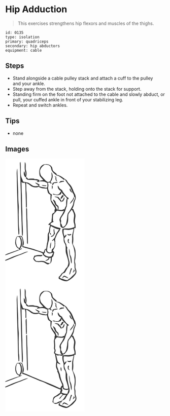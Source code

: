 # Hip Adduction
> This exercises strengthens hip flexors and muscles of the thighs.

``` 
id: 0135 
type: isolation 
primary: quadriceps 
secondary: hip abductors 
equipment: cable 
``` 

## Steps

 - Stand alongside a cable pulley stack and attach a cuff to the pulley and your ankle.
 - Step away from the stack, holding onto the stack for support.
 - Standing firm on the foot not attached to the cable and slowly abduct, or pull, your cuffed ankle in front of your stabilizing leg.
 - Repeat and switch ankles.

## Tips

 - none

## Images

<svg width="188pt" height="400" viewBox="0 0 188 300" xmlns="http://www.w3.org/2000/svg">
  <g fill="#FFF">
    <path d="M0 0h188v300H0v-57.61c12.54-4.38 24.38-10.52 37.07-14.49 5.52-2.35 10.96-4.93 16.69-6.78-3.86-1.18-7.57 1.33-11.13 2.5-8.2 3.92-17.16 5.82-25.44 9.54-5.68 2.6-11.5 4.87-17.19 7.44v-11.24c4.51-1.5 9-3.06 13.4-4.85 8.62-3.47 17.52-6.29 25.87-10.4-.29-.32-.88-.96-1.17-1.28l-1.97 1.73c-.49-.48-.98-.95-1.46-1.42 7.04-5.05 4.29-14.49 3.84-21.73-1.49-2.3-2.75-4.73-4.03-7.15 1.5.88 3.89.97 4.43 2.93 3.11 7.23 1.76 15.13 1.25 22.69 10.6 3.05 21.38 5.49 31.84 9.01 5.37 1.67 10.88 3.03 15.95 5.53.21 4.96 5.18 7.42 8.64 10.06.02-.6.04-1.82.05-2.43.21.55.62 1.64.83 2.19 1.65.36 3.3.72 4.96 1.1-.86 4.01-5.36 4.84-8.09 7.25 4.42-.2 9.66-2.08 10.01-7.21l3.06.15c.26 4.76-.17 9.51-1.6 14.07 3.27-3.38 4.33-8.03 4.03-12.6-.41-2.48 1.99-3.76 3.43-5.3.77-3.11 1.73-6.16 2.43-9.28-1.11-1.36-2.19-2.73-3.22-4.13 1.62-3.17 3.65-6.15 4.91-9.49.56-2.73.41-5.55.78-8.3l-.57-1.78c.15-.44.44-1.31.59-1.74-1.48-3.82-.14-7.64 1.66-11.07 1.57-5.44 4.88-10.07 8.36-14.44.71-2.09 1.59-4.12 2.63-6.07-6.5-1.44-12.88-3.35-18.86-6.31-2.13-.47-3.97-1.61-5.58-3.05.36-.72 1.07-2.15 1.43-2.87 2.1-.99 4.21-1.97 6.31-2.97-.37-.49-1.11-1.48-1.48-1.97-.24-4.75-.42-9.57.49-14.26.36-1.67 1.93-2.66 2.99-3.88 2.14-1.96 3.67-4.51 5.89-6.39 5.67-.05 11.42 2.32 16.94.05-1.32 2.42-2.54 4.89-3.74 7.37-2.09 4.44-5.82 8.07-6.91 12.99-.88 3.13 1.5 5.94 1.51 9.05.32 3.49-.65 8.03 2.87 10.24 2.2 2.26 5.81.98 7.81-.88 2.99-3.34 6.33-6.8 7.14-11.4 1.97-6.37.07-13.2 1.73-19.58 2.13-3.75 5.39-6.75 7.76-10.36 2.61 4.2 5.36 8.66 5.54 13.76.04 6.17-2.66 12.55-.24 18.57 1.16 2.85 1.18 5.94 1.14 8.97-4.5 2.31-9.57 3.57-14.62 3.61-4.58-.2-9.31-.54-13.74.89-1.16 5.14-.2 10.45 1.49 15.36 1.82 4.73.7 9.91 1.79 14.78.47 2.95 2.86 5.09 3.76 7.87 1.23 6.57-.42 13.36 1.32 19.88 1.92 6.7 4.46 13.27 5.52 20.19.68 4.23-1.08 8.31-2.56 12.18-3.61 2.71-5.39 6.96-7.81 10.62-1.59 2.72-5.1 3.5-6.59 6.31-1.55 2.54-3.5 4.83-5.89 6.63 0 1.33.02 2.67.04 4.02 6.08 2.9 12.56 6.64 19.52 6.01 5.32-2.22 10.15-5.75 14.46-9.55 3.06-4.03 8.28-7.59 7.71-13.26.27-3.22-1.45-6.03-2.25-9.02-.42-3.49.46-7.05-.37-10.5-.37-2.11-1.16-4.24-.73-6.39 1.89-8.2 1.94-16.78.85-25.1-1.23-4.95-3.54-9.58-5.9-14.07 1.29-6.24 1.35-12.68.82-19.01-.07-6.55 2.38-12.79 2.71-19.31.75.16 2.24.46 2.98.61.21-3.94.15-7.95-.96-11.77-2.26-7.16 2.06-14.51.18-21.73-1.15-3.98-3.53-7.48-4.52-11.52-.71-.12-2.14-.37-2.85-.49 3.21-4.66 4.38-10.25 5.3-15.73.53-3.54 2.94-6.48 3.38-10.03-.27-3.47-.58-7.15-2.45-10.18-3.51-5.81-4.74-12.72-8.63-18.33-1.86-2.78-4.4-4.99-6.63-7.45-2.06-2.27-2.76-5.63-5.46-7.33-6.85-4.82-13.49-10.86-22.15-11.93 0-.51-.02-1.52-.02-2.02-2.32-2.35-5.07-4.2-7.49-6.43-2.63-2.21-2.16-5.94-3.18-8.92-2.99-5.61-9.53-8.38-15.72-7.51-5.06-.56-9.27 3-11.96 6.9-3.38 6.13-2.89 13.52-1.8 20.2 2.24 3.89 5.86 6.79 8.54 10.37-2.95.37-5.88.91-8.75 1.69.79.52 1.59 1.04 2.39 1.55 3.18-.34 6.36.01 9.5.53 2.01 1.05 4.06 2.01 6.17 2.84.88 3.58.91 7.27-.06 10.84-.96.34-1.92.68-2.87 1.02-5.79-1.97-12.51-1.25-17.58-5.03.75-.37 2.23-1.11 2.98-1.48-2.66-3.35-6.93-4.59-10.75-6.14 1.48 3.85 7.47 4.04 7.63 8.38-3.48.2-7 .75-10.47.15-5.32-1.41-9.07-5.86-13.98-8.09-4.2-.96-8.48-1.65-12.56-3.07l-.2-2.44c-1.93-4.57-4.2-9.14-4.44-14.19-.73-9.86.63-19.85-1.03-29.65-2 2.52-.91 5.84-.97 8.75.55 20.32 1.07 40.65 1.9 60.95.09 21.7.98 43.38 1.59 65.06.82 12.73.44 25.51 1.26 38.24.38.66 1.13 1.98 1.5 2.65 1.29-10.6.05-21.26-.28-31.87-.51-9.34-.23-18.69-.54-28.04-1.01-12.62-.65-25.3-1.01-37.95-.68-10.83-.62-21.69-1.13-32.52.02 5.3 4.47 4.37 7.81 3.65 1.18 2.07 1.86 4.38 1.75 6.78.28 17.13 1.16 34.24 1.32 51.38.42.47 1.26 1.41 1.67 1.88.62-6.04.24-12.11.12-18.17.04-7.68-.07-15.38-.92-23.02-.63-5.91.27-11.88-.82-17.75 4.87 1.13 8.54 4.6 12.41 7.52 5.3 2.91 11.83 4.07 17.48 1.39 5.79 3.72 12.97 4.45 19.69 4.11.65 3.34 1.23 6.73 2.45 9.92 1.03 2.56 3.81 3.61 5.94 5.07.26 5.09-.81 10.36.98 15.27 2.35 5.8 6.81 10.4 9.53 15.99.95 1.59-.43 3.12-.98 4.56.04 1.86.06 3.71 0 5.57-2.26 1.39-5.77 2.6-5.78 5.79.02 5.59-1.43 11.04-1.41 16.63-3.01 1.85-5.62 4.27-7.77 7.07 1.5.21 3.01.43 4.51.64-1.25 5.12-2.76 10.26-2.63 15.59-1.24 2.44-2.9 4.84-3.05 7.66.01 5.46-.03 10.96-.77 16.37-1.82 5.5-1.74 11.35-2.9 16.99-.56-.02-1.69-.06-2.26-.09-1.73 2.63-2.81 5.58-3.85 8.53-7.1-3.18-14.88-4.4-21.99-7.59-8.94-2.79-18.08-4.92-27.14-7.29 4.27-5.49 1.54-12.36.07-18.3-.68-2.04-1.14-4.75-3.34-5.69-3.48-.63-6.98.37-10.43.73-3.46 4.27-4.07 10.02-4.35 15.31.78 5.27 2.72 11.09 7.95 13.46.73.85 1.47 1.69 2.21 2.53-1.79.35-3.59.72-5.31 1.36-9.34 3.63-19.09 6.23-28.15 10.58l-.01-.97V0m46.1 8.98c-.08 8.02-.95 16.23 1.22 24.06.81 2.85.33 6.19 2.61 8.47.13-4.17.56-8.49-.88-12.5-1.79-4.85-.51-10.05-1.05-15.07-.21-1.78-.17-3.87-1.9-4.96M27.23 54.01c.6 23.33 1.19 46.67 2.03 69.99.43 18.79.49 37.61 1.95 56.35.43-.21 1.28-.64 1.7-.85.21-3.85-.03-7.72.07-11.58-1.9-10.5-.95-21.24-1.51-31.86-.33-8.03.71-16.05.29-24.08-1.17-10.94-1.46-21.97-1.33-32.97-.76-18.34-1.77-36.67-2.09-55.03-2.9 9.78-.54 20.04-1.11 30.03m20.88-9.19c.63-.89 1.24-1.79 1.83-2.71-3.23-3.21-3.08-7.92-5.36-11.66-1.68 4.85-1.05 11.25 3.53 14.37m.33 1.84c1.19 1.37 2.32 2.94 4.03 3.7 8.53 1.4 17.92-1.01 25.79 3.4l-3.74.32c.34.47 1.03 1.4 1.37 1.87 2.01-.36 4.03-.68 6.05-1-.75-.47-1.5-.93-2.26-1.39l1.36-1.67c-3.47-1.98-7.4-3.15-11.42-2.52-.4-.34-1.21-1.01-1.62-1.35-4.6-.11-9.27-.41-13.8.66-1.54-1.45-3.09-2.91-4.43-4.55-.44.84-.89 1.68-1.33 2.53M85.9 63.25c3.02 2.77 7.31 2.34 11.06 1.96-.1-.37-.29-1.13-.39-1.51-3.56.41-7.12-.06-10.67-.45m-36.46 53.6c-.42 9.36.33 18.74.37 28.11.67 16.35.84 32.72 1.47 49.08.38 3.01-1.15 6.79 1.78 8.93.67-5.65.09-11.34.08-17-.56-12.98-.7-25.96-1.01-38.95-.96-8.65-.42-17.36-.8-26.04.33-1.68-.82-3.04-1.89-4.13m22.44 113.4c-.7.01-2.09.02-2.79.03-1.62 2.28-2.33 5-3.07 7.66 1.87 2.63 3.55 6.02 7.05 6.66 4.85 1.93 10.01-.1 15.01.79 5.04.03 8.08 4.97 12.95 5.73 1.46-1.03 4.12-1.24 3.88-3.66-5.34 2.06-8.99-3.06-13.8-4.03-6.18-1.94-12.56 1.3-18.77-.81-1.5-1.8-2.94-3.65-4.36-5.51 1.09-1.72 1.66-4.43 4.05-4.74 5.06-1.85 10.64.74 15.54-1.67-.11-.51-.35-1.53-.47-2.04-5.03.97-10.5-.56-15.22 1.59z"/>
    <path d="M82 28.89c1.33-6.1 5.91-10.44 10.63-14.13 4.31.13 9.24-.36 12.56 3 3.44 2.53 3.09 7.17 4.47 10.78 2.51 4.87 7.11 8.13 11.13 11.67 3.37.46 6.49 1.9 9.1 4.07 2.69 2.25 6.1 3.7 8.23 6.59.48-.45.97-.89 1.47-1.33 1.77 1.59 3.52 3.25 4.54 5.44 2.8 5.31 7.81 9.11 10.18 14.68 2.31 5.1 3.94 10.51 7 15.25 1.95 2.39.15 6.91 3.84 7.71-.21 4.52-4.26 7.76-4.14 12.34-.3 4.23-2.53 7.94-4.41 11.63-2.12 3.8-4.23 7.65-6.99 11.04-2.34 2.5-2.79 6.08-3.09 9.34-.13 5.4-1.31 10.68-2.35 15.96-.64 4.05-3.47 7.49-7.01 9.45-.66-.34-1.99-1.02-2.65-1.36-.43-2.74-1.23-5.43-3.26-7.42.64-3.2 1-6.53-.44-9.57 1.69-6.13 6.83-10.32 9.21-16.09 2.39-4.58 2.86-9.85 5.25-14.44 1.17-5.79 1.02-11.81 1.83-17.67.66.22 1.96.66 2.61.89-.1-.82-.31-2.45-.41-3.26-1.88-1.05-3.94-2-5.23-3.81-3.09-4.02-6.44-7.86-9.03-12.24-.42-3.44-4.59-3.62-6.25-6.27-2.16-1.73-2.24-4.95-4.52-6.49-1.36 5.48 2.85 10.8 7.91 12.45-2.36 3.12-3.99 7.67-8.28 8.51-2.73.3-5.5-.33-8.1-1.12-.88-.2-2.62-.59-3.49-.78.28 3.24 4.58 2.27 6.81 2.78 4.11 1.49 8.26-.34 12.22-1.4.66-1.85 1.27-3.72 1.95-5.57 2 6.71 8.88 9.56 12.51 15.07-2.59 5.34-1.41 11.46-2.07 17.16-1.39 3.22-3.27 6.23-4.36 9.59-.41-.32-1.23-.95-1.64-1.27-3.28 3.64-8.23 1.65-12.41 1.65.35-3.4 1.77-8.06-1.71-10.25-3.18-1.96-4.35-5.72-5.1-9.16-1.49-1.58-2.86-3.28-4.46-4.75-2.01.78-.34 2.95.26 4.12 1.78 2.49 2.05 5.69 3.85 8.16 1.25 2.06 3.62 2.96 5.26 4.64.77 2.44 1.09 5.32-.32 7.59-2.19-1.91-2.65-4.84-3.88-7.33-.97-3.98-5.05-5.96-6.57-9.64-.81-2.1-2.25-3.83-3.94-5.29-.23-1.95-.19-3.93.28-5.84.62-2.65-.39-5.72 1.59-7.94-2.48-1.87-6.04-3.08-6.94-6.38-1.23-3.78-3.36-7.55-2.37-11.67.81-3.56.8-7.33-1.42-10.43 1.71-.11 3.42-.31 5.14-.31 1.62.64 2.32 2.52 3.88 3.33-.02-.86-.05-2.57-.07-3.43-.56-.24-1.7-.72-2.26-.96 5.4-6.35 7.54-16.51 2.39-23.64.3 5.06 1.7 10.29-.28 15.2-1.18 2.81-1.61 6.81-5.13 7.63-2.97 1.58-5.8-1.05-8.04-2.77-3.83-3.89-7.6-7.85-11.22-11.94C82.68 37 81.68 32.9 82 28.89m33.65 13.5c1.11.53 2.21 1.07 3.32 1.61-.64 3.87-.64 8.44 3.42 10.48-.49-1.55-1.21-3.02-1.72-4.56-.35-2.48.52-5.28-1.5-7.24-1.17-.09-2.35-.18-3.52-.29m15.54 11.14c-1.65 1.44-3.32 2.86-4.85 4.44 4.08-.69 7.79-3.03 12.01-2.85l.56-1.75c-2.58-.31-5.15-.02-7.72.16m-18.47 4.14c-1.85 1.58-1.42 4.24-1.59 6.41 1.81-1.39 2.86-3.38 3.73-5.43 2.95-.19 5.88-.57 8.72-1.37-.11-.37-.34-1.12-.45-1.5-3.47.61-7.05.76-10.41 1.89m-2.65 6.69c-.07 2.9.03 5.81.41 8.69 1.4-2.55 3.14-7.21-.41-8.69m48.55 16.93c-1-2.17-2.77-3.89-3.65-6.11-.76-1.23-.32-3.59-2.26-3.68-1.78 4.26 2.34 8.3 5.91 9.79m-25.06 7.16c-1.02 2.36-2.42 4.51-3.77 6.69.82.01 2.44.02 3.26.02 2.42-1.62 2.77-5.18 5.58-6.45-.78-.51-2.33-1.54-3.11-2.06-.66.6-1.31 1.2-1.96 1.8m-17.32 1.72c1.84 1.82 4.51 2.02 6.88 2.68 2.62 4 7.1 6.59 8.86 11.13l1.11-2.46c.76.18 2.27.54 3.02.72 1.54-3.22 5.61-6.72 2.78-10.34-1.03 3.66-2.88 7.12-5.84 9.58-1.36-4.12-5.36-6.4-7.48-10.04-3.08-.62-6.2-1.07-9.33-1.27m45.4.47c.06 7.2-7.55 10.6-8.97 17.25 4.26-3.56 7.38-8.28 10.02-13.12-.36-1.37-.71-2.75-1.05-4.13zM107.44 160.13c6.35 3.16 12.58 7.42 19.85 7.91-2.39 3.97-5.57 7.45-7.37 11.76-1.7 3.35-2.35 7.29-4.94 10.13-1.56 1.79-3.27 3.43-4.95 5.09.36.1 1.08.3 1.44.39 1.04-.8 2.08-1.61 3.12-2.41.8 1.94 2.08 3.79 1.94 5.99-.08 3.68.67 7.73-1.41 11.02-1.05 2.22-2.88 3.83-4.77 5.31-1.01 1.91-.72 4.23-1.03 6.32-3.77 2.47-9.56 1.18-10.74-3.52.69-8.44 2-16.9 4.69-24.95.02-1.73.14-3.45.34-5.16.35-3.07-1.72-6.13-.36-9.12.61-2.4 2.88-4.26 2.42-6.91-.4-4.06.92-7.94 1.77-11.85m6.24 20.26c-1.09 2.5-3.93 2.99-6.16 3.96.29.35.88 1.05 1.18 1.39 4.4-.16 6.81-4.48 8.69-7.9-1.34-3.75-1.53-7.73-1.85-11.66-3.62 4.03 1.28 9.98-1.86 14.21m-7.7-4.14c-.78 1.35-.04 4.75 1.86 4.41.5-1.4-.35-4.16-1.86-4.41m-.26 32.72c.15 1.45-.61 3.59 1.17 4.29a186.3 186.3 0 0 0 1.46-15.1c-2.01 3.22-2.36 7.11-2.63 10.81zM153.55 168.76c2.6-.57 5.16-1.3 7.76-1.89-.43 7.18-4.16 13.9-3.26 21.2.51 5.74-1.81 12.04 1.62 17.24 2.43 6.3 3.7 13.04 4.45 19.74.63 8.37-2.65 16.79-.55 25.07.51 3.91-.39 7.96.9 11.78.75 3.06 2.31 6.44.95 9.54-2.44 3.51-6.13 5.88-8.85 9.15-2.76 3.23-6.64 5.09-9.88 7.74-5.21.32-9.51-3.2-14.56-3.67-1.7-.16-2.67-1.77-3.9-2.74 2.11-2.22 4.45-4.3 5.81-7.09 1.28-3.47 6.24-2.68 7.83-5.9 2.38-4.22 4.46-8.66 7.63-12.37 3.73-4.43 2.53-10.58 1.13-15.68-2.54-8.82-3.81-17.92-4.85-27.02 1.86-1.49.2-3.48-.55-5.05-1.33-2.13-.48-4.98-2.16-6.98-2.19-2.87-2.6-6.51-3.52-9.89-1.68-4.91 6.24-6.38 4.55-11.51-1.84.76-2.58 2.65-3.58 4.21-3.09-4.79-3.37-10.71-2.36-16.17 5.13-.12 10.3 1.59 15.39.29m.5 13.21c1.44-.15 1.63-1.47 1.6-2.64-1.6-1.01-3.06.79-4.7.76-1.5-.21-2.96-.64-4.43-1 .44 3.47 4.88 3.44 7.53 2.88m-6.34 14.59c-.06 2.51 2.14 4.13 4.34 4.74-.86-1.45-1.88-2.8-2.71-4.27.26-2.01.97-3.92 1.31-5.91-3.2-1.07-3.26 3.38-2.94 5.44m2.84 17.13c.19 6.88.65 13.86 2.82 20.45 1.58 4.88.94 10.27 3.01 15.01 1.31-4 .35-8.2-.02-12.26-.34-2.92-1.35-5.74-3.05-8.13-1.3-4.93-.44-10.51-2.76-15.07m4.87 46.13c-1.43 5.17-3.82 10.08-3.99 15.54.69-.71 1.64-1.3 1.81-2.36 1.05-4.21 2.54-8.29 4.33-12.23-.54-.24-1.61-.71-2.15-.95m5.99 6.84c-.8 1.36-1.57 2.75-2.11 4.24 1.8-1.34 3.31-3.02 4.8-4.68-.67-1.15-1.35-2.28-2.02-3.42a97.12 97.12 0 0 0-.67 3.86m-27.14 16.72c1.97-.48 3.56-1.69 4.72-3.34 3.41 1.32 6.72 2.9 10.18 4.11-2.09-3.61-6.37-4.73-9.89-6.42-2.48 1.07-3.79 3.39-5.01 5.65zM27.84 185.38c1.67.12 3.35.17 4.99.51 3.98 5.43 4.4 12.57 3.53 19.03-.38 2.82-1.76 5.36-3.38 7.66-3.58-1.6-6.26-4.72-6.67-8.71-2.21-6.08-.79-12.68 1.53-18.49z"/>
    <path d="M93.66 222.53c-.52-2.83.43-5.39 2.57-7.32-1.75 6.96 7.53 12.29 13.14 8.46 1.6.88 2.97-.03 3.66-1.52-.05.67-.14 1.99-.18 2.66-2.05 2.72-2.33 8.08-6.79 7.75-5.28.84-10.18-1.71-14.26-4.78-1.3-2.06.42-3.93 1.86-5.25z"/>
  </g>
  <g fill="#333">
    <path d="M34.68 16.99c.06-2.91-1.03-6.23.97-8.75 1.66 9.8.3 19.79 1.03 29.65.24 5.05 2.51 9.62 4.44 14.19l.2 2.44c4.08 1.42 8.36 2.11 12.56 3.07 4.91 2.23 8.66 6.68 13.98 8.09 3.47.6 6.99.05 10.47-.15-.16-4.34-6.15-4.53-7.63-8.38 3.82 1.55 8.09 2.79 10.75 6.14-.75.37-2.23 1.11-2.98 1.48 5.07 3.78 11.79 3.06 17.58 5.03.95-.34 1.91-.68 2.87-1.02.97-3.57.94-7.26.06-10.84-2.11-.83-4.16-1.79-6.17-2.84-3.14-.52-6.32-.87-9.5-.53-.8-.51-1.6-1.03-2.39-1.55 2.87-.78 5.8-1.32 8.75-1.69-2.68-3.58-6.3-6.48-8.54-10.37-1.09-6.68-1.58-14.07 1.8-20.2 2.69-3.9 6.9-7.46 11.96-6.9 6.19-.87 12.73 1.9 15.72 7.51 1.02 2.98.55 6.71 3.18 8.92 2.42 2.23 5.17 4.08 7.49 6.43 0 .5.02 1.51.02 2.02 8.66 1.07 15.3 7.11 22.15 11.93 2.7 1.7 3.4 5.06 5.46 7.33 2.23 2.46 4.77 4.67 6.63 7.45 3.89 5.61 5.12 12.52 8.63 18.33 1.87 3.03 2.18 6.71 2.45 10.18-.44 3.55-2.85 6.49-3.38 10.03-.92 5.48-2.09 11.07-5.3 15.73.71.12 2.14.37 2.85.49.99 4.04 3.37 7.54 4.52 11.52 1.88 7.22-2.44 14.57-.18 21.73 1.11 3.82 1.17 7.83.96 11.77-.74-.15-2.23-.45-2.98-.61-.33 6.52-2.78 12.76-2.71 19.31.53 6.33.47 12.77-.82 19.01 2.36 4.49 4.67 9.12 5.9 14.07 1.09 8.32 1.04 16.9-.85 25.1-.43 2.15.36 4.28.73 6.39.83 3.45-.05 7.01.37 10.5.8 2.99 2.52 5.8 2.25 9.02.57 5.67-4.65 9.23-7.71 13.26-4.31 3.8-9.14 7.33-14.46 9.55-6.96.63-13.44-3.11-19.52-6.01-.02-1.35-.04-2.69-.04-4.02 2.39-1.8 4.34-4.09 5.89-6.63 1.49-2.81 5-3.59 6.59-6.31 2.42-3.66 4.2-7.91 7.81-10.62 1.48-3.87 3.24-7.95 2.56-12.18-1.06-6.92-3.6-13.49-5.52-20.19-1.74-6.52-.09-13.31-1.32-19.88-.9-2.78-3.29-4.92-3.76-7.87-1.09-4.87.03-10.05-1.79-14.78-1.69-4.91-2.65-10.22-1.49-15.36 4.43-1.43 9.16-1.09 13.74-.89 5.05-.04 10.12-1.3 14.62-3.61.04-3.03.02-6.12-1.14-8.97-2.42-6.02.28-12.4.24-18.57-.18-5.1-2.93-9.56-5.54-13.76-2.37 3.61-5.63 6.61-7.76 10.36-1.66 6.38.24 13.21-1.73 19.58-.81 4.6-4.15 8.06-7.14 11.4-2 1.86-5.61 3.14-7.81.88-3.52-2.21-2.55-6.75-2.87-10.24-.01-3.11-2.39-5.92-1.51-9.05 1.09-4.92 4.82-8.55 6.91-12.99 1.2-2.48 2.42-4.95 3.74-7.37-5.52 2.27-11.27-.1-16.94-.05-2.22 1.88-3.75 4.43-5.89 6.39-1.06 1.22-2.63 2.21-2.99 3.88-.91 4.69-.73 9.51-.49 14.26.37.49 1.11 1.48 1.48 1.97-2.1 1-4.21 1.98-6.31 2.97-.36.72-1.07 2.15-1.43 2.87 1.61 1.44 3.45 2.58 5.58 3.05 5.98 2.96 12.36 4.87 18.86 6.31a40.762 40.762 0 0 0-2.63 6.07c-3.48 4.37-6.79 9-8.36 14.44-1.8 3.43-3.14 7.25-1.66 11.07-.15.43-.44 1.3-.59 1.74l.57 1.78c-.37 2.75-.22 5.57-.78 8.3-1.26 3.34-3.29 6.32-4.91 9.49 1.03 1.4 2.11 2.77 3.22 4.13-.7 3.12-1.66 6.17-2.43 9.28-1.44 1.54-3.84 2.82-3.43 5.3.3 4.57-.76 9.22-4.03 12.6 1.43-4.56 1.86-9.31 1.6-14.07l-3.06-.15c-.35 5.13-5.59 7.01-10.01 7.21 2.73-2.41 7.23-3.24 8.09-7.25-1.66-.38-3.31-.74-4.96-1.1-.21-.55-.62-1.64-.83-2.19-.01.61-.03 1.83-.05 2.43-3.46-2.64-8.43-5.1-8.64-10.06-5.07-2.5-10.58-3.86-15.95-5.53-10.46-3.52-21.24-5.96-31.84-9.01.51-7.56 1.86-15.46-1.25-22.69-.54-1.96-2.93-2.05-4.43-2.93 1.28 2.42 2.54 4.85 4.03 7.15.45 7.24 3.2 16.68-3.84 21.73.48.47.97.94 1.46 1.42l1.97-1.73c.29.32.88.96 1.17 1.28-8.35 4.11-17.25 6.93-25.87 10.4-4.4 1.79-8.89 3.35-13.4 4.85v-2.39l.01.97c9.06-4.35 18.81-6.95 28.15-10.58 1.72-.64 3.52-1.01 5.31-1.36-.74-.84-1.48-1.68-2.21-2.53-5.23-2.37-7.17-8.19-7.95-13.46.28-5.29.89-11.04 4.35-15.31 3.45-.36 6.95-1.36 10.43-.73 2.2.94 2.66 3.65 3.34 5.69 1.47 5.94 4.2 12.81-.07 18.3 9.06 2.37 18.2 4.5 27.14 7.29 7.11 3.19 14.89 4.41 21.99 7.59 1.04-2.95 2.12-5.9 3.85-8.53.57.03 1.7.07 2.26.09 1.16-5.64 1.08-11.49 2.9-16.99.74-5.41.78-10.91.77-16.37.15-2.82 1.81-5.22 3.05-7.66-.13-5.33 1.38-10.47 2.63-15.59-1.5-.21-3.01-.43-4.51-.64 2.15-2.8 4.76-5.22 7.77-7.07-.02-5.59 1.43-11.04 1.41-16.63.01-3.19 3.52-4.4 5.78-5.79.06-1.86.04-3.71 0-5.57.55-1.44 1.93-2.97.98-4.56-2.72-5.59-7.18-10.19-9.53-15.99-1.79-4.91-.72-10.18-.98-15.27-2.13-1.46-4.91-2.51-5.94-5.07-1.22-3.19-1.8-6.58-2.45-9.92-6.72.34-13.9-.39-19.69-4.11-5.65 2.68-12.18 1.52-17.48-1.39-3.87-2.92-7.54-6.39-12.41-7.52 1.09 5.87.19 11.84.82 17.75.85 7.64.96 15.34.92 23.02.12 6.06.5 12.13-.12 18.17-.41-.47-1.25-1.41-1.67-1.88-.16-17.14-1.04-34.25-1.32-51.38.11-2.4-.57-4.71-1.75-6.78-3.34.72-7.79 1.65-7.81-3.65.51 10.83.45 21.69 1.13 32.52.36 12.65 0 25.33 1.01 37.95.31 9.35.03 18.7.54 28.04.33 10.61 1.57 21.27.28 31.87-.37-.67-1.12-1.99-1.5-2.65-.82-12.73-.44-25.51-1.26-38.24-.61-21.68-1.5-43.36-1.59-65.06-.83-20.3-1.35-40.63-1.9-60.95M82 28.89c-.32 4.01.68 8.11 2.26 11.77 3.62 4.09 7.39 8.05 11.22 11.94 2.24 1.72 5.07 4.35 8.04 2.77 3.52-.82 3.95-4.82 5.13-7.63 1.98-4.91.58-10.14.28-15.2 5.15 7.13 3.01 17.29-2.39 23.64.56.24 1.7.72 2.26.96.02.86.05 2.57.07 3.43-1.56-.81-2.26-2.69-3.88-3.33-1.72 0-3.43.2-5.14.31 2.22 3.1 2.23 6.87 1.42 10.43-.99 4.12 1.14 7.89 2.37 11.67.9 3.3 4.46 4.51 6.94 6.38-1.98 2.22-.97 5.29-1.59 7.94-.47 1.91-.51 3.89-.28 5.84 1.69 1.46 3.13 3.19 3.94 5.29 1.52 3.68 5.6 5.66 6.57 9.64 1.23 2.49 1.69 5.42 3.88 7.33 1.41-2.27 1.09-5.15.32-7.59-1.64-1.68-4.01-2.58-5.26-4.64-1.8-2.47-2.07-5.67-3.85-8.16-.6-1.17-2.27-3.34-.26-4.12 1.6 1.47 2.97 3.17 4.46 4.75.75 3.44 1.92 7.2 5.1 9.16 3.48 2.19 2.06 6.85 1.71 10.25 4.18 0 9.13 1.99 12.41-1.65.41.32 1.23.95 1.64 1.27 1.09-3.36 2.97-6.37 4.36-9.59.66-5.7-.52-11.82 2.07-17.16-3.63-5.51-10.51-8.36-12.51-15.07-.68 1.85-1.29 3.72-1.95 5.57-3.96 1.06-8.11 2.89-12.22 1.4-2.23-.51-6.53.46-6.81-2.78.87.19 2.61.58 3.49.78 2.6.79 5.37 1.42 8.1 1.12 4.29-.84 5.92-5.39 8.28-8.51-5.06-1.65-9.27-6.97-7.91-12.45 2.28 1.54 2.36 4.76 4.52 6.49 1.66 2.65 5.83 2.83 6.25 6.27 2.59 4.38 5.94 8.22 9.03 12.24 1.29 1.81 3.35 2.76 5.23 3.81.1.81.31 2.44.41 3.26-.65-.23-1.95-.67-2.61-.89-.81 5.86-.66 11.88-1.83 17.67-2.39 4.59-2.86 9.86-5.25 14.44-2.38 5.77-7.52 9.96-9.21 16.09 1.44 3.04 1.08 6.37.44 9.57 2.03 1.99 2.83 4.68 3.26 7.42.66.34 1.99 1.02 2.65 1.36 3.54-1.96 6.37-5.4 7.01-9.45 1.04-5.28 2.22-10.56 2.35-15.96.3-3.26.75-6.84 3.09-9.34 2.76-3.39 4.87-7.24 6.99-11.04 1.88-3.69 4.11-7.4 4.41-11.63-.12-4.58 3.93-7.82 4.14-12.34-3.69-.8-1.89-5.32-3.84-7.71-3.06-4.74-4.69-10.15-7-15.25-2.37-5.57-7.38-9.37-10.18-14.68-1.02-2.19-2.77-3.85-4.54-5.44-.5.44-.99.88-1.47 1.33-2.13-2.89-5.54-4.34-8.23-6.59-2.61-2.17-5.73-3.61-9.1-4.07-4.02-3.54-8.62-6.8-11.13-11.67-1.38-3.61-1.03-8.25-4.47-10.78-3.32-3.36-8.25-2.87-12.56-3-4.72 3.69-9.3 8.03-10.63 14.13m25.44 131.24c-.85 3.91-2.17 7.79-1.77 11.85.46 2.65-1.81 4.51-2.42 6.91-1.36 2.99.71 6.05.36 9.12-.2 1.71-.32 3.43-.34 5.16-2.69 8.05-4 16.51-4.69 24.95 1.18 4.7 6.97 5.99 10.74 3.52.31-2.09.02-4.41 1.03-6.32 1.89-1.48 3.72-3.09 4.77-5.31 2.08-3.29 1.33-7.34 1.41-11.02.14-2.2-1.14-4.05-1.94-5.99-1.04.8-2.08 1.61-3.12 2.41-.36-.09-1.08-.29-1.44-.39 1.68-1.66 3.39-3.3 4.95-5.09 2.59-2.84 3.24-6.78 4.94-10.13 1.8-4.31 4.98-7.79 7.37-11.76-7.27-.49-13.5-4.75-19.85-7.91m46.11 8.63c-5.09 1.3-10.26-.41-15.39-.29-1.01 5.46-.73 11.38 2.36 16.17 1-1.56 1.74-3.45 3.58-4.21 1.69 5.13-6.23 6.6-4.55 11.51.92 3.38 1.33 7.02 3.52 9.89 1.68 2 .83 4.85 2.16 6.98.75 1.57 2.41 3.56.55 5.05 1.04 9.1 2.31 18.2 4.85 27.02 1.4 5.1 2.6 11.25-1.13 15.68-3.17 3.71-5.25 8.15-7.63 12.37-1.59 3.22-6.55 2.43-7.83 5.9-1.36 2.79-3.7 4.87-5.81 7.09 1.23.97 2.2 2.58 3.9 2.74 5.05.47 9.35 3.99 14.56 3.67 3.24-2.65 7.12-4.51 9.88-7.74 2.72-3.27 6.41-5.64 8.85-9.15 1.36-3.1-.2-6.48-.95-9.54-1.29-3.82-.39-7.87-.9-11.78-2.1-8.28 1.18-16.7.55-25.07-.75-6.7-2.02-13.44-4.45-19.74-3.43-5.2-1.11-11.5-1.62-17.24-.9-7.3 2.83-14.02 3.26-21.2-2.6.59-5.16 1.32-7.76 1.89M27.84 185.38c-2.32 5.81-3.74 12.41-1.53 18.49.41 3.99 3.09 7.11 6.67 8.71 1.62-2.3 3-4.84 3.38-7.66.87-6.46.45-13.6-3.53-19.03-1.64-.34-3.32-.39-4.99-.51m65.82 37.15c-1.44 1.32-3.16 3.19-1.86 5.25 4.08 3.07 8.98 5.62 14.26 4.78 4.46.33 4.74-5.03 6.79-7.75.04-.67.13-1.99.18-2.66-.69 1.49-2.06 2.4-3.66 1.52-5.61 3.83-14.89-1.5-13.14-8.46-2.14 1.93-3.09 4.49-2.57 7.32z"/>
    <path d="M46.1 8.98c1.73 1.09 1.69 3.18 1.9 4.96.54 5.02-.74 10.22 1.05 15.07 1.44 4.01 1.01 8.33.88 12.5-2.28-2.28-1.8-5.62-2.61-8.47-2.17-7.83-1.3-16.04-1.22-24.06zM27.23 54.01c.57-9.99-1.79-20.25 1.11-30.03.32 18.36 1.33 36.69 2.09 55.03-.13 11 .16 22.03 1.33 32.97.42 8.03-.62 16.05-.29 24.08.56 10.62-.39 21.36 1.51 31.86-.1 3.86.14 7.73-.07 11.58-.42.21-1.27.64-1.7.85-1.46-18.74-1.52-37.56-1.95-56.35-.84-23.32-1.43-46.66-2.03-69.99z"/>
    <path d="M48.11 44.82c-4.58-3.12-5.21-9.52-3.53-14.37 2.28 3.74 2.13 8.45 5.36 11.66-.59.92-1.2 1.82-1.83 2.71zM115.65 42.39c1.17.11 2.35.2 3.52.29 2.02 1.96 1.15 4.76 1.5 7.24.51 1.54 1.23 3.01 1.72 4.56-4.06-2.04-4.06-6.61-3.42-10.48-1.11-.54-2.21-1.08-3.32-1.61zM48.44 46.66c.44-.85.89-1.69 1.33-2.53 1.34 1.64 2.89 3.1 4.43 4.55 4.53-1.07 9.2-.77 13.8-.66.41.34 1.22 1.01 1.62 1.35 4.02-.63 7.95.54 11.42 2.52l-1.36 1.67c.76.46 1.51.92 2.26 1.39-2.02.32-4.04.64-6.05 1-.34-.47-1.03-1.4-1.37-1.87l3.74-.32c-7.87-4.41-17.26-2-25.79-3.4-1.71-.76-2.84-2.33-4.03-3.7zM131.19 53.53c2.57-.18 5.14-.47 7.72-.16l-.56 1.75c-4.22-.18-7.93 2.16-12.01 2.85 1.53-1.58 3.2-3 4.85-4.44zM112.72 57.67c3.36-1.13 6.94-1.28 10.41-1.89.11.38.34 1.13.45 1.5-2.84.8-5.77 1.18-8.72 1.37-.87 2.05-1.92 4.04-3.73 5.43.17-2.17-.26-4.83 1.59-6.41zM85.9 63.25c3.55.39 7.11.86 10.67.45.1.38.29 1.14.39 1.51-3.75.38-8.04.81-11.06-1.96zM110.07 64.36c3.55 1.48 1.81 6.14.41 8.69-.38-2.88-.48-5.79-.41-8.69zM158.62 81.29c-3.57-1.49-7.69-5.53-5.91-9.79 1.94.09 1.5 2.45 2.26 3.68.88 2.22 2.65 3.94 3.65 6.11zM133.56 88.45c.65-.6 1.3-1.2 1.96-1.8.78.52 2.33 1.55 3.11 2.06-2.81 1.27-3.16 4.83-5.58 6.45-.82 0-2.44-.01-3.26-.02 1.35-2.18 2.75-4.33 3.77-6.69z"/>
    <path d="M116.24 90.17c3.13.2 6.25.65 9.33 1.27 2.12 3.64 6.12 5.92 7.48 10.04 2.96-2.46 4.81-5.92 5.84-9.58 2.83 3.62-1.24 7.12-2.78 10.34-.75-.18-2.26-.54-3.02-.72l-1.11 2.46c-1.76-4.54-6.24-7.13-8.86-11.13-2.37-.66-5.04-.86-6.88-2.68zM161.64 90.64c.34 1.38.69 2.76 1.05 4.13-2.64 4.84-5.76 9.56-10.02 13.12 1.42-6.65 9.03-10.05 8.97-17.25zM49.44 116.85c1.07 1.09 2.22 2.45 1.89 4.13.38 8.68-.16 17.39.8 26.04.31 12.99.45 25.97 1.01 38.95.01 5.66.59 11.35-.08 17-2.93-2.14-1.4-5.92-1.78-8.93-.63-16.36-.8-32.73-1.47-49.08-.04-9.37-.79-18.75-.37-28.11zM113.68 180.39c3.14-4.23-1.76-10.18 1.86-14.21.32 3.93.51 7.91 1.85 11.66-1.88 3.42-4.29 7.74-8.69 7.9-.3-.34-.89-1.04-1.18-1.39 2.23-.97 5.07-1.46 6.16-3.96zM105.98 176.25c1.51.25 2.36 3.01 1.86 4.41-1.9.34-2.64-3.06-1.86-4.41zM154.05 181.97c-2.65.56-7.09.59-7.53-2.88 1.47.36 2.93.79 4.43 1 1.64.03 3.1-1.77 4.7-.76.03 1.17-.16 2.49-1.6 2.64zM147.71 196.56c-.32-2.06-.26-6.51 2.94-5.44-.34 1.99-1.05 3.9-1.31 5.91.83 1.47 1.85 2.82 2.71 4.27-2.2-.61-4.4-2.23-4.34-4.74zM105.72 208.97c.27-3.7.62-7.59 2.63-10.81a186.3 186.3 0 0 1-1.46 15.1c-1.78-.7-1.02-2.84-1.17-4.29zM150.55 213.69c2.32 4.56 1.46 10.14 2.76 15.07 1.7 2.39 2.71 5.21 3.05 8.13.37 4.06 1.33 8.26.02 12.26-2.07-4.74-1.43-10.13-3.01-15.01-2.17-6.59-2.63-13.57-2.82-20.45zM42.63 223.62c3.56-1.17 7.27-3.68 11.13-2.5-5.73 1.85-11.17 4.43-16.69 6.78-12.69 3.97-24.53 10.11-37.07 14.49v-1.79c5.69-2.57 11.51-4.84 17.19-7.44 8.28-3.72 17.24-5.62 25.44-9.54zM71.88 230.25c4.72-2.15 10.19-.62 15.22-1.59.12.51.36 1.53.47 2.04-4.9 2.41-10.48-.18-15.54 1.67-2.39.31-2.96 3.02-4.05 4.74 1.42 1.86 2.86 3.71 4.36 5.51 6.21 2.11 12.59-1.13 18.77.81 4.81.97 8.46 6.09 13.8 4.03.24 2.42-2.42 2.63-3.88 3.66-4.87-.76-7.91-5.7-12.95-5.73-5-.89-10.16 1.14-15.01-.79-3.5-.64-5.18-4.03-7.05-6.66.74-2.66 1.45-5.38 3.07-7.66.7-.01 2.09-.02 2.79-.03zM155.42 259.82c.54.24 1.61.71 2.15.95-1.79 3.94-3.28 8.02-4.33 12.23-.17 1.06-1.12 1.65-1.81 2.36.17-5.46 2.56-10.37 3.99-15.54zM161.41 266.66c.2-1.3.42-2.58.67-3.86.67 1.14 1.35 2.27 2.02 3.42-1.49 1.66-3 3.34-4.8 4.68.54-1.49 1.31-2.88 2.11-4.24zM134.27 283.38c1.22-2.26 2.53-4.58 5.01-5.65 3.52 1.69 7.8 2.81 9.89 6.42-3.46-1.21-6.77-2.79-10.18-4.11-1.16 1.65-2.75 2.86-4.72 3.34z"/>
  </g>
</svg>

<svg width="188pt" height="400" viewBox="0 0 188 300" xmlns="http://www.w3.org/2000/svg">
  <g fill="#FFF">
    <path d="M0 0h188v300H0v-57.61c12.51-4.4 24.36-10.5 37.03-14.49 5.56-2.39 11.09-4.86 16.79-6.92-4.24-.77-8.19 1.58-12.03 3-7.93 3.75-16.59 5.57-24.59 9.18-5.67 2.62-11.51 4.86-17.2 7.46v-11.26c8.75-2.84 17.23-6.43 25.85-9.61 4.67-2.13 10.09-3.03 13.86-6.75-.94.33-2.81 1-3.75 1.33l-1.23-1.14c6.87-5.16 4.28-14.49 3.78-21.7-1.48-2.35-2.73-4.82-3.98-7.28 2.16.79 4.57 1.76 4.92 4.36 2.35 6.94 1.36 14.33.46 21.43 6.53 1.8 12.78 4.43 18.93 7.23 6.53 2.88 13.23 5.33 19.7 8.37 4.63 2.19 9.71 3.2 14.3 5.47 8.58 4.93 18.05 8 26.97 12.23 3.89 1.57 7.74 3.26 11.73 4.56-1.25 2.34-2.13 4.87-1.84 7.56-4.08 1.93-7.07 5.51-11.17 7.39-2.07.98-4.4 2.17-5.07 4.57-.89 3.06-1.18 6.26-1.95 9.35 2.19 2.41 4.95 4.92 8.47 4.61 3.96-.61 7.46-2.76 11-4.54-.65 1.34-1.25 2.7-1.79 4.08 2.45-2.2 4.37-4.88 5.83-7.82 2.58-1.25 5.9-1.93 7.2-4.79 2.23-4.07 4.39-8.2 7.33-11.82 3.17-3.8 2.67-9.13 1.55-13.61-2.44-9.4-4.67-18.95-4.98-28.7.87-2.26-.48-4.36-1.14-6.44-1.45-6.24-5.88-11.72-5.54-18.34 1.88-3.01 5.5-5.2 4.81-9.29-1.43 1.36-2.69 2.89-3.93 4.43-2.77-4.86-3.13-10.58-2.27-16.01 3.35.04 6.68.47 10.02.7 4.58.33 8.92-1.39 13.32-2.35-.63 6.79-3.79 13.2-3.35 20.11.18 4.02-.32 8.02-.26 12.03 0 3.36 2.09 6.17 2.98 9.31 1.39 4.8 2.57 9.68 3.12 14.65 1.39 8.98-2.39 17.99-.4 26.92.57 3.69-.16 7.49.81 11.14.67 3.21 2.18 6.45 1.42 9.77-1.61 3.21-4.79 5.2-7.16 7.8-3.58 3.92-7.73 7.39-12.52 9.72-2.6.19-5.04-.97-7.46-1.74-3.06-1.24-6.37-1.77-9.32-3.27-.25-1.5-.55-2.97-.99-4.41-2 1.42-1.99 3.84-2.13 5.97 5.2 2.48 10.49 5.16 16.25 6.02 4.75.94 8.46-2.82 12.19-5.09 4.58-2.7 7.91-6.89 11.2-10.96 3.29-3.68 2.5-9.23.73-13.43-1.77-3.89-.23-8.22-1.04-12.27-.44-2.51-1.35-5.07-.74-7.64 1.84-7.98 1.81-16.33.76-24.42-1.22-4.97-3.56-9.6-5.9-14.13 1.1-5.59 1.37-11.34.93-17.02-.73-7.23 2.22-14.12 2.6-21.28.75.16 2.24.47 2.99.63.19-4.04.12-8.13-1.03-12.03-2.13-7.09 2.11-14.34.22-21.47-1.15-4.02-3.49-7.58-4.59-11.62l-2.77-.36c2.95-4.38 4.26-9.52 5.09-14.67.39-3.96 3.01-7.22 3.59-11.11-.23-3.68-.69-7.53-2.71-10.71-3.53-6.08-4.8-13.32-9.19-18.93-1.97-2.7-4.66-4.76-6.64-7.44-1.55-2.4-2.69-5.22-5.27-6.72-6.97-4.75-13.8-11.43-22.84-11.19l1.87-1.91c-2.71-2.6-5.92-4.63-8.54-7.32-2.67-2.78-1.26-7.36-3.83-10.19-2.44-2.74-5.56-5.36-9.4-5.56-3.49-.21-7.16-.44-10.52.66-3.18 1.95-6.26 4.57-7.61 8.16-1.8 4.5-1.77 9.48-1.34 14.24-.27 6.26 5.96 9.62 9.12 14.25-2.76.38-5.51.83-8.23 1.43-3.1-2.92-7.36-3.66-11.47-3.7-5.08-1.95-10.68-1.18-15.92-.42-1.44-1.47-2.89-2.94-4.28-4.46-.47.83-.94 1.67-1.41 2.5 1.58 1.56 3.04 3.9 5.54 3.87 8.15.78 16.76-.59 24.44 2.97-.97.17-2.91.5-3.88.66.36.44 1.07 1.33 1.42 1.77 5.56-1.16 11.28-2.21 16.91-.84 2.03 1.04 4.09 2 6.21 2.85.79 3.57.83 7.24-.08 10.8l-2.88 1.05c-5.8-1.89-12.42-1.4-17.59-4.97.75-.42 2.26-1.25 3.01-1.66-2.9-3.14-7.03-4.61-10.95-6.01 2.03 2.98 5.37 4.5 8.11 6.7-.24.38-.71 1.16-.94 1.55-3.22.55-6.55.8-9.79.28-5.36-1.39-9.12-5.87-14.05-8.09-4.08-.97-8.25-1.61-12.23-2.99-1.36-5.69-4.75-10.8-4.98-16.76-.79-9.88.77-19.95-1.15-29.75-1.7 2.98-.82 6.46-.8 9.69.51 19.71 1.03 39.42 1.84 59.12.21 33.71 2.02 67.37 2.66 101.06-.16 2.18.39 4.27 1.69 6.04 1.32-10.66.06-21.41-.27-32.09-.43-7.99-.27-15.99-.47-23.99-1.11-15.63-.57-31.31-1.39-46.94-.34-9.69-.55-19.37-.59-29.06.52 1.88.27 4.22 1.74 5.66 2.03.25 4.07-.22 6.1-.33 2.59 6.41 1.35 13.56 1.67 20.3.67.02 1.34.02 2 .03-.48-6.46.24-12.97-.82-19.38 4.59 1.18 8.24 4.24 11.85 7.14 5.3 3.33 12.18 4.51 18.03 1.83 5.85 3.64 12.98 4.42 19.73 4.11.59 3.13 1.2 6.27 2.2 9.3.85 2.91 3.89 4.12 6.19 5.69.23 5.08-.8 10.35.98 15.25 2.32 5.8 6.82 10.37 9.5 15.97.91 1.58-.41 3.13-.9 4.6.74 4.14-2.18 7.76-1.55 11.89.49 5.35.98 10.75.01 16.08.55 1.39 1.2 2.74 1.57 4.19.07 2.32-1.12 4.42-1.57 6.65.82.98 1.77 1.84 2.7 2.72.9 4.89 1.41 9.85 2.66 14.66 1.27 5.56-1.83 11.21-.07 16.71.59 2.77 1.92 5.29 3.4 7.67-.27.3-.81.91-1.08 1.21 1.53 3.24 3.48 6.37 3.91 10 1.1 8.39 5.83 15.62 8.56 23.51-2.55 1.75-3.98 4.47-4.92 7.35-8.49-3.72-16.87-7.76-25.5-11.21-10.84-4.75-22.11-8.38-32.83-13.42-10.22-3.82-19.89-9.08-30.29-12.37 4.49-6.27.89-14.07-.86-20.65-1.8-5.73-8.79-2.5-13.03-2.39-4.58 6.77-5.7 16.19-1.74 23.53 1.21 2.94 4.28 4.3 6.59 6.22l1.44.03c-.35.43-1.06 1.28-1.41 1.71-10.95 3.44-21.94 7.04-32.44 11.75l-.01-.98V0m46.12 8.9c-.37 4.7-.1 9.42-.19 14.12-.18 5.67 2.04 11.04 2.47 16.66l1.63.45c.17-4.43-.03-8.87-1.51-13.09-1.68-5.86 1.59-13.03-2.4-18.14M27.24 54.04c.58 23.64 1.24 47.28 2.04 70.9.48 18.52.4 37.09 2.01 55.55.39-.26 1.17-.79 1.56-1.05.23-5.79.43-11.67-.81-17.37-.11-7.34-.57-14.67-.41-22.02-.67-9.04.43-18.07.17-27.11-1.11-11.25-1.55-22.57-1.38-33.87-.76-18.36-1.78-36.71-2.08-55.08-2.88 9.78-.52 20.05-1.1 30.05m16.69-23.46c.01 3.76-.63 7.87 1.28 11.3 1.13 1.14 2.48 2.02 3.71 3.05 1.84-2.04.82-4.77-1.59-5.64-.03-3.19-1.02-6.49-3.4-8.71m41.89 32.69c3.12 2.62 7.31 2.37 11.1 1.95-.08-.37-.23-1.12-.3-1.5-3.62.37-7.22-.08-10.8-.45M48.31 92.04c.46 8.02.07 16.18.93 24.1l.65.11.72-.22c.64-7.01-.15-14.04.03-21.07-.11-5.44-.05-10.9-.67-16.31-2.84 3.92-1.59 8.91-1.66 13.39m1.78 26.12c-.19.33-.58.99-.77 1.33.31 26.88 1.57 53.76 2.03 80.64 0 1.14.93 1.98 1.4 2.95 1.17-4.26.41-8.71.48-13.06-.51-14-.82-28-1.06-42-1.01-10-.48-20.07-.93-30.11-.29.06-.86.18-1.15.25m99.81 63.95c2.21.3 6.14.43 5.81-2.76-1.6-.82-3.12.54-4.7.71-1.57-.17-3.1-.61-4.63-.92.53 1.57 1.73 2.93 3.52 2.97m-2.18 14.44c-.09 2.59 2.25 4.04 4.34 4.93-.86-1.52-1.87-2.94-2.7-4.47.24-2.01.94-3.91 1.28-5.89-3.2-1.07-3.24 3.39-2.92 5.43m2.9 17.04c.04 7.08.66 14.25 2.88 21.01 1.45 4.76.86 9.98 2.92 14.57 1.28-6.84.41-14.33-2.94-20.49-1.58-4.9-.7-10.38-2.86-15.09m4.84 46.19c-1.52 5.06-3.62 9.94-4.14 15.26.41-.21 1.24-.62 1.66-.83.94-4.67 2.68-9.11 4.56-13.46-.52-.24-1.56-.73-2.08-.97m6.62 3.01c-.27 2.87-1.55 5.41-2.7 8 1.82-1.26 3.26-2.96 4.71-4.61l-2.01-3.39m-25.21 16.29c-.87 1.45-1.74 2.9-2.56 4.39 1.89-.66 3.5-1.83 4.72-3.41 3.42 1.32 6.74 2.91 10.21 4.09-2.19-3.44-6.22-4.74-9.77-6.28-.65.3-1.95.91-2.6 1.21z"/>
    <path d="M92.19 15.24c4.58-1.01 10.16-.63 13.57 3.04 3.49 3.1 2.23 8.44 4.91 12.01 2.78 3.86 6.46 6.98 10.22 9.85 3.28.61 6.38 1.95 8.95 4.09 2.72 2.25 6.12 3.73 8.23 6.65l1.56-1.35c4.14 3.31 5.77 8.58 9.44 12.33 4.16 4.37 6.4 10.05 8.45 15.63 1.46 4.16 4.76 7.58 5.19 12.1-.05 1.64 1 2.59 2.48 3.14-.36 2.45-1.42 4.7-2.63 6.84-2.06 3.08-1.13 7.04-2.72 10.31-3 6.94-6.83 13.55-11.5 19.49-2.48 4.9-1.46 10.61-2.7 15.82-1.1 4.72-.96 10.18-4.47 13.94-1.12 1.45-2.71 2.42-4.19 3.46-2.27-1.16-3.51-3.24-3.34-5.81a86.12 86.12 0 0 0-1.85-1.97c-.8-3.57.87-7.39-.98-10.83 1.37-4.05 3.73-7.62 6.37-10.94 4.39-5.99 5.29-13.53 8.27-20.16.88-5.65.95-11.4 1.65-17.08.85.3 1.7.6 2.56.91-.09-1.03-.17-2.06-.26-3.09-1.88-1.14-3.94-2.15-5.31-3.94-3.09-4.02-6.47-7.84-9.01-12.25-.43-3.18-4.07-3.53-5.8-5.76-2.26-1.96-2.91-5.05-4.95-7.15-1.49 5.53 2.75 10.91 7.85 12.59-1.79 2.53-3.21 5.41-5.63 7.41-2.6 1.93-5.9.81-8.84.82-.46-.27-1.38-.83-1.84-1.11-1.38-.05-2.77-.07-4.15-.07 2.07 2.33 5.26 2.04 8.08 2.45 3.92 1.12 8.08-.24 11.63-1.89.79-1.68 1.23-3.49 1.84-5.24 2.03 6.68 8.82 9.59 12.53 15.04-2.56 5.4-1.31 11.53-2.09 17.26-1.27 3.09-3.1 5.94-4.16 9.14-2.03-1.23-3.66.68-5.49 1.32-3.28.15-6.53-.58-9.81-.39 1.81-3.05 2.83-8.1-.65-10.37-3.14-2.01-4.39-5.72-5.1-9.18-1.78-1.76-3.18-4.24-5.89-4.61 1.01 3.13 3.02 5.81 3.95 8.98.91 2.77 2.84 5.05 5.33 6.54 2.51 1.29 1.84 4.56 2.69 6.8-.66.59-1.33 1.18-2.01 1.76-1.57-2.12-2.33-4.67-3.31-7.07-1.09-3.84-4.93-5.88-6.52-9.42-.88-2.17-2.36-3.98-4.07-5.54-.47-3.26.67-6.43.62-9.68-.15-1.49.49-2.8 1.21-4.04-2.47-1.9-5.98-3.12-6.89-6.4-1.29-3.84-3.35-7.71-2.31-11.89.8-3.49.66-7.16-1.43-10.19 1.75-.11 3.49-.3 5.25-.31 1.37.98 2.41 2.33 3.68 3.43 0-.88 0-2.66.01-3.54-.57-.23-1.7-.69-2.26-.92 5.38-6.41 7.47-16.43 2.45-23.64.18 5.05 1.64 10.26-.33 15.16-1.18 2.63-1.46 6.45-4.65 7.46-3.35 2.01-6.74-1.02-9.15-3.16-3.64-3.97-7.67-7.65-10.93-11.93-1.59-4.76-3.37-10.41-.48-15.05 1.62-4.24 5.29-7.09 8.73-9.8m23.57 27.21c1.06.51 2.13 1.02 3.19 1.53-.13 2.14-.4 4.3-.08 6.43.62 1.77 2.16 3 3.57 4.14-.52-1.57-1.25-3.06-1.77-4.62-.32-2.47.39-5.19-1.41-7.25-1.17-.07-2.34-.15-3.5-.23m15.43 11.05c-1.61 1.44-3.23 2.87-4.66 4.49 3.97-.86 7.67-2.99 11.82-2.9l.52-1.79c-2.57-.17-5.13.08-7.68.2m-18.48 4.2c-1.85 1.59-1.38 4.28-1.59 6.44 1.73-1.48 2.85-3.45 3.79-5.5 2.94-.19 5.86-.58 8.7-1.36-.13-.37-.38-1.12-.51-1.5-3.47.62-7.05.75-10.39 1.92m-2.59 6.54c-.13 2.96-.02 5.94.4 8.87 1.27-2.73 3.07-7.09-.4-8.87m42.2 7.08c-.81 4.46 2.4 8.41 6.32 10.04-1.04-2.16-2.73-3.94-3.63-6.17-.76-1.39-.73-3.49-2.69-3.87m-18.73 16.84c-.92 2.53-2.42 4.77-3.81 7.05 4.92 1.25 6.14-4.45 8.48-7.42-1.64-.66-3.28-.86-4.67.37m-17.44 2.07c1.99 1.6 4.56 1.99 6.96 2.61 2.69 3.91 6.98 6.6 8.87 11.04.51-.94 1.02-1.89 1.54-2.83-2.7-3.34-5.44-6.69-8.5-9.69-2.9-.75-5.9-.96-8.87-1.13m45.5.48c-.02 7.17-7.56 10.58-8.99 17.21 4.24-3.59 7.37-8.29 10.02-13.12-.35-1.36-.69-2.73-1.03-4.09m-27.89 11.07l2.79-.16c1.64-3.02 4.85-6.37 2.44-9.85-1.09 3.65-3.12 6.88-5.23 10.01z"/>
    <path d="M148.69 135.96c-.46-6.31 5.61-9.83 8.4-14.78 2.14 3.36 4.34 6.83 5.19 10.78 1.23 4.7-.63 9.41-.73 14.12-1.01 5.66 3.21 10.63 1.98 16.36-8.79 5.38-19.29 2.62-28.92 4.17 1.07-2.83 4.77-2.31 6.39-4.58 1.83-2.18 3.73-4.34 5.26-6.76 2.82-6.04 2.36-12.83 2.43-19.31zM117.15 129.91c1.15-2.34 2.78-4.56 4.81-6.23 5.7-.11 11.5 2.44 17.03.02-2.4 4.08-3.9 8.65-6.75 12.47-2.06 2.9-3.9 6.19-4.18 9.81.2 2.5 1.91 4.65 1.83 7.2.13 2.59-.24 5.27.66 7.76.81 1.39 2.17 2.36 3.24 3.55-5.75.31-12.06-.15-16.65-4.02 2.21-3.14 2.24-7.32.11-10.51 1.28-6.66-.16-13.36-.1-20.05zM120.06 164.5c1.11.77 2.21 1.54 3.31 2.32 1.42-.24 2.84-.48 4.27-.69 2.41.66 4.91.92 7.39 1.23-.21 4.77-.28 9.67 1.43 14.21 2.23 4.86.86 10.33 2.02 15.42.31 2.97 2.79 5.02 3.77 7.72 1.26 6.89-.49 14.02 1.5 20.83 1.99 6.3 4.14 12.59 5.3 19.12-3.51 2.12-8.06 1.42-11.2-1.06-.31-3.56 0-7.4-1.78-10.64-3.68-6.8-5.77-14.34-7.08-21.92-2.46-5.48-3.97-11.3-6.18-16.88-1.4-3.25-.34-6.8.11-10.12 2.25 1.54 4.47 3.68 7.45 3.35-1.74-2.79-5.36-3.93-6.47-7.19-1.99-5.03-2.67-10.44-3.84-15.7m11.11 29.75c-.69 3.37-.92 7.28 1.61 9.98-.06-3.28.84-7.36-1.61-9.98zM27.79 185.36c1.69.14 3.4.18 5.07.54 3.95 5.46 4.38 12.59 3.5 19.05-.38 2.82-1.81 5.33-3.35 7.67-3.98-1.74-6.68-5.41-6.78-9.8l-.67-.67c-.99-5.69.13-11.48 2.23-16.79z"/>
    <path d="M135.1 248.6c-1.23-2.31-2-4.67-.34-7.06.63 1.54 1.28 3.11 2 4.61 4.09 1.47 8.86 3.55 12.89.71-.78 3.6-1.77 7.16-3.08 10.6-4.7.09-9.37-.62-13.54-2.88.62-2.01 1.71-3.94 2.07-5.98zM126.82 260.73c1.64-1.44 3.32-2.84 5.1-4.11 1.2.89 2.41 1.78 3.61 2.67-2.99 3.47-6.34 6.64-8.99 10.4 1.12-.46 2.24-.9 3.37-1.33 2.06-2.85 4.22-5.62 6.57-8.23 2.47-.03 4.94-.24 7.4-.5-3.11 4.56-5.38 9.85-9.84 13.31-2.06 2.24-5.29 2.13-7.9 3.32-1.79.74-3.22 2.16-5.07 2.77-2.23.49-4.53.15-6.78-.03-1.25-4.12-.71-9.06 2.49-12.17 2.74-2.96 7.12-3.38 10.04-6.1z"/>
  </g>
  <g fill="#333">
    <path d="M34.72 17.8c-.02-3.23-.9-6.71.8-9.69 1.92 9.8.36 19.87 1.15 29.75.23 5.96 3.62 11.07 4.98 16.76 3.98 1.38 8.15 2.02 12.23 2.99 4.93 2.22 8.69 6.7 14.05 8.09 3.24.52 6.57.27 9.79-.28.23-.39.7-1.17.94-1.55-2.74-2.2-6.08-3.72-8.11-6.7 3.92 1.4 8.05 2.87 10.95 6.01-.75.41-2.26 1.24-3.01 1.66 5.17 3.57 11.79 3.08 17.59 4.97l2.88-1.05c.91-3.56.87-7.23.08-10.8-2.12-.85-4.18-1.81-6.21-2.85-5.63-1.37-11.35-.32-16.91.84-.35-.44-1.06-1.33-1.42-1.77.97-.16 2.91-.49 3.88-.66-7.68-3.56-16.29-2.19-24.44-2.97-2.5.03-3.96-2.31-5.54-3.87.47-.83.94-1.67 1.41-2.5 1.39 1.52 2.84 2.99 4.28 4.46 5.24-.76 10.84-1.53 15.92.42 4.11.04 8.37.78 11.47 3.7 2.72-.6 5.47-1.05 8.23-1.43-3.16-4.63-9.39-7.99-9.12-14.25-.43-4.76-.46-9.74 1.34-14.24 1.35-3.59 4.43-6.21 7.61-8.16 3.36-1.1 7.03-.87 10.52-.66 3.84.2 6.96 2.82 9.4 5.56 2.57 2.83 1.16 7.41 3.83 10.19 2.62 2.69 5.83 4.72 8.54 7.32L119.96 39c9.04-.24 15.87 6.44 22.84 11.19 2.58 1.5 3.72 4.32 5.27 6.72 1.98 2.68 4.67 4.74 6.64 7.44 4.39 5.61 5.66 12.85 9.19 18.93 2.02 3.18 2.48 7.03 2.71 10.71-.58 3.89-3.2 7.15-3.59 11.11-.83 5.15-2.14 10.29-5.09 14.67l2.77.36c1.1 4.04 3.44 7.6 4.59 11.62 1.89 7.13-2.35 14.38-.22 21.47 1.15 3.9 1.22 7.99 1.03 12.03-.75-.16-2.24-.47-2.99-.63-.38 7.16-3.33 14.05-2.6 21.28.44 5.68.17 11.43-.93 17.02 2.34 4.53 4.68 9.16 5.9 14.13 1.05 8.09 1.08 16.44-.76 24.42-.61 2.57.3 5.13.74 7.64.81 4.05-.73 8.38 1.04 12.27 1.77 4.2 2.56 9.75-.73 13.43-3.29 4.07-6.62 8.26-11.2 10.96-3.73 2.27-7.44 6.03-12.19 5.09-5.76-.86-11.05-3.54-16.25-6.02.14-2.13.13-4.55 2.13-5.97.44 1.44.74 2.91.99 4.41 2.95 1.5 6.26 2.03 9.32 3.27 2.42.77 4.86 1.93 7.46 1.74 4.79-2.33 8.94-5.8 12.52-9.72 2.37-2.6 5.55-4.59 7.16-7.8.76-3.32-.75-6.56-1.42-9.77-.97-3.65-.24-7.45-.81-11.14-1.99-8.93 1.79-17.94.4-26.92-.55-4.97-1.73-9.85-3.12-14.65-.89-3.14-2.98-5.95-2.98-9.31-.06-4.01.44-8.01.26-12.03-.44-6.91 2.72-13.32 3.35-20.11-4.4.96-8.74 2.68-13.32 2.35-3.34-.23-6.67-.66-10.02-.7-.86 5.43-.5 11.15 2.27 16.01 1.24-1.54 2.5-3.07 3.93-4.43.69 4.09-2.93 6.28-4.81 9.29-.34 6.62 4.09 12.1 5.54 18.34.66 2.08 2.01 4.18 1.14 6.44.31 9.75 2.54 19.3 4.98 28.7 1.12 4.48 1.62 9.81-1.55 13.61-2.94 3.62-5.1 7.75-7.33 11.82-1.3 2.86-4.62 3.54-7.2 4.79-1.46 2.94-3.38 5.62-5.83 7.82.54-1.38 1.14-2.74 1.79-4.08-3.54 1.78-7.04 3.93-11 4.54-3.52.31-6.28-2.2-8.47-4.61.77-3.09 1.06-6.29 1.95-9.35.67-2.4 3-3.59 5.07-4.57 4.1-1.88 7.09-5.46 11.17-7.39-.29-2.69.59-5.22 1.84-7.56-3.99-1.3-7.84-2.99-11.73-4.56-8.92-4.23-18.39-7.3-26.97-12.23-4.59-2.27-9.67-3.28-14.3-5.47-6.47-3.04-13.17-5.49-19.7-8.37-6.15-2.8-12.4-5.43-18.93-7.23.9-7.1 1.89-14.49-.46-21.43-.35-2.6-2.76-3.57-4.92-4.36 1.25 2.46 2.5 4.93 3.98 7.28.5 7.21 3.09 16.54-3.78 21.7l1.23 1.14c.94-.33 2.81-1 3.75-1.33-3.77 3.72-9.19 4.62-13.86 6.75-8.62 3.18-17.1 6.77-25.85 9.61v-2.39l.01.98c10.5-4.71 21.49-8.31 32.44-11.75.35-.43 1.06-1.28 1.41-1.71l-1.44-.03c-2.31-1.92-5.38-3.28-6.59-6.22-3.96-7.34-2.84-16.76 1.74-23.53 4.24-.11 11.23-3.34 13.03 2.39 1.75 6.58 5.35 14.38.86 20.65 10.4 3.29 20.07 8.55 30.29 12.37 10.72 5.04 21.99 8.67 32.83 13.42 8.63 3.45 17.01 7.49 25.5 11.21.94-2.88 2.37-5.6 4.92-7.35-2.73-7.89-7.46-15.12-8.56-23.51-.43-3.63-2.38-6.76-3.91-10 .27-.3.81-.91 1.08-1.21-1.48-2.38-2.81-4.9-3.4-7.67-1.76-5.5 1.34-11.15.07-16.71-1.25-4.81-1.76-9.77-2.66-14.66-.93-.88-1.88-1.74-2.7-2.72.45-2.23 1.64-4.33 1.57-6.65-.37-1.45-1.02-2.8-1.57-4.19.97-5.33.48-10.73-.01-16.08-.63-4.13 2.29-7.75 1.55-11.89.49-1.47 1.81-3.02.9-4.6-2.68-5.6-7.18-10.17-9.5-15.97-1.78-4.9-.75-10.17-.98-15.25-2.3-1.57-5.34-2.78-6.19-5.69-1-3.03-1.61-6.17-2.2-9.3-6.75.31-13.88-.47-19.73-4.11-5.85 2.68-12.73 1.5-18.03-1.83-3.61-2.9-7.26-5.96-11.85-7.14 1.06 6.41.34 12.92.82 19.38-.66-.01-1.33-.01-2-.03-.32-6.74.92-13.89-1.67-20.3-2.03.11-4.07.58-6.1.33-1.47-1.44-1.22-3.78-1.74-5.66.04 9.69.25 19.37.59 29.06.82 15.63.28 31.31 1.39 46.94.2 8 .04 16 .47 23.99.33 10.68 1.59 21.43.27 32.09-1.3-1.77-1.85-3.86-1.69-6.04-.64-33.69-2.45-67.35-2.66-101.06-.81-19.7-1.33-39.41-1.84-59.12m57.47-2.56c-3.44 2.71-7.11 5.56-8.73 9.8-2.89 4.64-1.11 10.29.48 15.05 3.26 4.28 7.29 7.96 10.93 11.93 2.41 2.14 5.8 5.17 9.15 3.16 3.19-1.01 3.47-4.83 4.65-7.46 1.97-4.9.51-10.11.33-15.16 5.02 7.21 2.93 17.23-2.45 23.64.56.23 1.69.69 2.26.92-.01.88-.01 2.66-.01 3.54-1.27-1.1-2.31-2.45-3.68-3.43-1.76.01-3.5.2-5.25.31 2.09 3.03 2.23 6.7 1.43 10.19-1.04 4.18 1.02 8.05 2.31 11.89.91 3.28 4.42 4.5 6.89 6.4-.72 1.24-1.36 2.55-1.21 4.04.05 3.25-1.09 6.42-.62 9.68 1.71 1.56 3.19 3.37 4.07 5.54 1.59 3.54 5.43 5.58 6.52 9.42.98 2.4 1.74 4.95 3.31 7.07.68-.58 1.35-1.17 2.01-1.76-.85-2.24-.18-5.51-2.69-6.8-2.49-1.49-4.42-3.77-5.33-6.54-.93-3.17-2.94-5.85-3.95-8.98 2.71.37 4.11 2.85 5.89 4.61.71 3.46 1.96 7.17 5.1 9.18 3.48 2.27 2.46 7.32.65 10.37 3.28-.19 6.53.54 9.81.39 1.83-.64 3.46-2.55 5.49-1.32 1.06-3.2 2.89-6.05 4.16-9.14.78-5.73-.47-11.86 2.09-17.26-3.71-5.45-10.5-8.36-12.53-15.04-.61 1.75-1.05 3.56-1.84 5.24-3.55 1.65-7.71 3.01-11.63 1.89-2.82-.41-6.01-.12-8.08-2.45 1.38 0 2.77.02 4.15.07.46.28 1.38.84 1.84 1.11 2.94-.01 6.24 1.11 8.84-.82 2.42-2 3.84-4.88 5.63-7.41-5.1-1.68-9.34-7.06-7.85-12.59 2.04 2.1 2.69 5.19 4.95 7.15 1.73 2.23 5.37 2.58 5.8 5.76 2.54 4.41 5.92 8.23 9.01 12.25 1.37 1.79 3.43 2.8 5.31 3.94.09 1.03.17 2.06.26 3.09-.86-.31-1.71-.61-2.56-.91-.7 5.68-.77 11.43-1.65 17.08-2.98 6.63-3.88 14.17-8.27 20.16-2.64 3.32-5 6.89-6.37 10.94 1.85 3.44.18 7.26.98 10.83.63.65 1.24 1.3 1.85 1.97-.17 2.57 1.07 4.65 3.34 5.81 1.48-1.04 3.07-2.01 4.19-3.46 3.51-3.76 3.37-9.22 4.47-13.94 1.24-5.21.22-10.92 2.7-15.82 4.67-5.94 8.5-12.55 11.5-19.49 1.59-3.27.66-7.23 2.72-10.31 1.21-2.14 2.27-4.39 2.63-6.84-1.48-.55-2.53-1.5-2.48-3.14-.43-4.52-3.73-7.94-5.19-12.1-2.05-5.58-4.29-11.26-8.45-15.63-3.67-3.75-5.3-9.02-9.44-12.33l-1.56 1.35c-2.11-2.92-5.51-4.4-8.23-6.65-2.57-2.14-5.67-3.48-8.95-4.09-3.76-2.87-7.44-5.99-10.22-9.85-2.68-3.57-1.42-8.91-4.91-12.01-3.41-3.67-8.99-4.05-13.57-3.04m56.5 120.72c-.07 6.48.39 13.27-2.43 19.31-1.53 2.42-3.43 4.58-5.26 6.76-1.62 2.27-5.32 1.75-6.39 4.58 9.63-1.55 20.13 1.21 28.92-4.17 1.23-5.73-2.99-10.7-1.98-16.36.1-4.71 1.96-9.42.73-14.12-.85-3.95-3.05-7.42-5.19-10.78-2.79 4.95-8.86 8.47-8.4 14.78m-31.54-6.05c-.06 6.69 1.38 13.39.1 20.05 2.13 3.19 2.1 7.37-.11 10.51 4.59 3.87 10.9 4.33 16.65 4.02-1.07-1.19-2.43-2.16-3.24-3.55-.9-2.49-.53-5.17-.66-7.76.08-2.55-1.63-4.7-1.83-7.2.28-3.62 2.12-6.91 4.18-9.81 2.85-3.82 4.35-8.39 6.75-12.47-5.53 2.42-11.33-.13-17.03-.02-2.03 1.67-3.66 3.89-4.81 6.23m2.91 34.59c1.17 5.26 1.85 10.67 3.84 15.7 1.11 3.26 4.73 4.4 6.47 7.19-2.98.33-5.2-1.81-7.45-3.35-.45 3.32-1.51 6.87-.11 10.12 2.21 5.58 3.72 11.4 6.18 16.88 1.31 7.58 3.4 15.12 7.08 21.92 1.78 3.24 1.47 7.08 1.78 10.64 3.14 2.48 7.69 3.18 11.2 1.06-1.16-6.53-3.31-12.82-5.3-19.12-1.99-6.81-.24-13.94-1.5-20.83-.98-2.7-3.46-4.75-3.77-7.72-1.16-5.09.21-10.56-2.02-15.42-1.71-4.54-1.64-9.44-1.43-14.21-2.48-.31-4.98-.57-7.39-1.23-1.43.21-2.85.45-4.27.69-1.1-.78-2.2-1.55-3.31-2.32m-92.27 20.86c-2.1 5.31-3.22 11.1-2.23 16.79l.67.67c.1 4.39 2.8 8.06 6.78 9.8 1.54-2.34 2.97-4.85 3.35-7.67.88-6.46.45-13.59-3.5-19.05-1.67-.36-3.38-.4-5.07-.54M135.1 248.6c-.36 2.04-1.45 3.97-2.07 5.98 4.17 2.26 8.84 2.97 13.54 2.88 1.31-3.44 2.3-7 3.08-10.6-4.03 2.84-8.8.76-12.89-.71-.72-1.5-1.37-3.07-2-4.61-1.66 2.39-.89 4.75.34 7.06m-8.28 12.13c-2.92 2.72-7.3 3.14-10.04 6.1-3.2 3.11-3.74 8.05-2.49 12.17 2.25.18 4.55.52 6.78.03 1.85-.61 3.28-2.03 5.07-2.77 2.61-1.19 5.84-1.08 7.9-3.32 4.46-3.46 6.73-8.75 9.84-13.31-2.46.26-4.93.47-7.4.5-2.35 2.61-4.51 5.38-6.57 8.23-1.13.43-2.25.87-3.37 1.33 2.65-3.76 6-6.93 8.99-10.4-1.2-.89-2.41-1.78-3.61-2.67-1.78 1.27-3.46 2.67-5.1 4.11z"/>
    <path d="M46.12 8.9c3.99 5.11.72 12.28 2.4 18.14 1.48 4.22 1.68 8.66 1.51 13.09l-1.63-.45c-.43-5.62-2.65-10.99-2.47-16.66.09-4.7-.18-9.42.19-14.12zM27.24 54.04c.58-10-1.78-20.27 1.1-30.05.3 18.37 1.32 36.72 2.08 55.08-.17 11.3.27 22.62 1.38 33.87.26 9.04-.84 18.07-.17 27.11-.16 7.35.3 14.68.41 22.02 1.24 5.7 1.04 11.58.81 17.37-.39.26-1.17.79-1.56 1.05-1.61-18.46-1.53-37.03-2.01-55.55-.8-23.62-1.46-47.26-2.04-70.9z"/>
    <path d="M43.93 30.58c2.38 2.22 3.37 5.52 3.4 8.71 2.41.87 3.43 3.6 1.59 5.64-1.23-1.03-2.58-1.91-3.71-3.05-1.91-3.43-1.27-7.54-1.28-11.3zM115.76 42.45c1.16.08 2.33.16 3.5.23 1.8 2.06 1.09 4.78 1.41 7.25.52 1.56 1.25 3.05 1.77 4.62-1.41-1.14-2.95-2.37-3.57-4.14-.32-2.13-.05-4.29.08-6.43-1.06-.51-2.13-1.02-3.19-1.53zM131.19 53.5c2.55-.12 5.11-.37 7.68-.2l-.52 1.79c-4.15-.09-7.85 2.04-11.82 2.9 1.43-1.62 3.05-3.05 4.66-4.49zM112.71 57.7c3.34-1.17 6.92-1.3 10.39-1.92.13.38.38 1.13.51 1.5-2.84.78-5.76 1.17-8.7 1.36-.94 2.05-2.06 4.02-3.79 5.5.21-2.16-.26-4.85 1.59-6.44zM85.82 63.27c3.58.37 7.18.82 10.8.45.07.38.22 1.13.3 1.5-3.79.42-7.98.67-11.1-1.95zM110.12 64.24c3.47 1.78 1.67 6.14.4 8.87-.42-2.93-.53-5.91-.4-8.87zM152.32 71.32c1.96.38 1.93 2.48 2.69 3.87.9 2.23 2.59 4.01 3.63 6.17-3.92-1.63-7.13-5.58-6.32-10.04zM48.31 92.04c.07-4.48-1.18-9.47 1.66-13.39.62 5.41.56 10.87.67 16.31-.18 7.03.61 14.06-.03 21.07l-.72.22-.65-.11c-.86-7.92-.47-16.08-.93-24.1zM133.59 88.16c1.39-1.23 3.03-1.03 4.67-.37-2.34 2.97-3.56 8.67-8.48 7.42 1.39-2.28 2.89-4.52 3.81-7.05zM116.15 90.23c2.97.17 5.97.38 8.87 1.13 3.06 3 5.8 6.35 8.5 9.69-.52.94-1.03 1.89-1.54 2.83-1.89-4.44-6.18-7.13-8.87-11.04-2.4-.62-4.97-1.01-6.96-2.61zM161.65 90.71c.34 1.36.68 2.73 1.03 4.09-2.65 4.83-5.78 9.53-10.02 13.12 1.43-6.63 8.97-10.04 8.99-17.21zM133.76 101.78c2.11-3.13 4.14-6.36 5.23-10.01 2.41 3.48-.8 6.83-2.44 9.85l-2.79.16zM50.09 118.16c.29-.07.86-.19 1.15-.25.45 10.04-.08 20.11.93 30.11.24 14 .55 28 1.06 42-.07 4.35.69 8.8-.48 13.06-.47-.97-1.4-1.81-1.4-2.95-.46-26.88-1.72-53.76-2.03-80.64.19-.34.58-1 .77-1.33zM149.9 182.11c-1.79-.04-2.99-1.4-3.52-2.97 1.53.31 3.06.75 4.63.92 1.58-.17 3.1-1.53 4.7-.71.33 3.19-3.6 3.06-5.81 2.76zM147.72 196.55c-.32-2.04-.28-6.5 2.92-5.43-.34 1.98-1.04 3.88-1.28 5.89.83 1.53 1.84 2.95 2.7 4.47-2.09-.89-4.43-2.34-4.34-4.93zM131.17 194.25c2.45 2.62 1.55 6.7 1.61 9.98-2.53-2.7-2.3-6.61-1.61-9.98zM150.62 213.59c2.16 4.71 1.28 10.19 2.86 15.09 3.35 6.16 4.22 13.65 2.94 20.49-2.06-4.59-1.47-9.81-2.92-14.57-2.22-6.76-2.84-13.93-2.88-21.01zM41.79 223.98c3.84-1.42 7.79-3.77 12.03-3-5.7 2.06-11.23 4.53-16.79 6.92-12.67 3.99-24.52 10.09-37.03 14.49v-1.77c5.69-2.6 11.53-4.84 17.2-7.46 8-3.61 16.66-5.43 24.59-9.18zM155.46 259.78c.52.24 1.56.73 2.08.97-1.88 4.35-3.62 8.79-4.56 13.46-.42.21-1.25.62-1.66.83.52-5.32 2.62-10.2 4.14-15.26zM162.08 262.79l2.01 3.39c-1.45 1.65-2.89 3.35-4.71 4.61 1.15-2.59 2.43-5.13 2.7-8zM136.87 279.08c.65-.3 1.95-.91 2.6-1.21 3.55 1.54 7.58 2.84 9.77 6.28-3.47-1.18-6.79-2.77-10.21-4.09a10.144 10.144 0 0 1-4.72 3.41c.82-1.49 1.69-2.94 2.56-4.39z"/>
  </g>
</svg>
